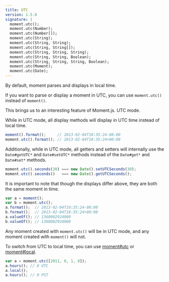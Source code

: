 ```yaml
---
title: UTC
version: 1.5.0
signature: |
  moment.utc();
  moment.utc(Number);
  moment.utc(Number[]);
  moment.utc(String);
  moment.utc(String, String);
  moment.utc(String, String[]);
  moment.utc(String, String, String);
  moment.utc(String, String, Boolean);
  moment.utc(String, String, String, Boolean);
  moment.utc(Moment);
  moment.utc(Date);
---
```



By default, moment parses and displays in local time.

If you want to parse or display a moment in UTC, you can use `moment.utc()` instead of `moment()`.

This brings us to an interesting feature of Moment.js. UTC mode.

While in UTC mode, all display methods will display in UTC time instead of local time.

```javascript
moment().format();     // 2013-02-04T10:35:24-08:00
moment.utc().format(); // 2013-02-04T18:35:24+00:00
```

Additionally, while in UTC mode, all getters and setters will internally use the `Date#getUTC*` and `Date#setUTC*` methods instead of the `Date#get*` and `Date#set*` methods.

```javascript
moment.utc().seconds(30) === new Date().setUTCSeconds(30);
moment.utc().seconds()   === new Date().getUTCSeconds();
```

It is important to note that though the displays differ above, they are both the same moment in time.

```javascript
var a = moment();
var b = moment.utc();
a.format();  // 2013-02-04T10:35:24-08:00
b.format();  // 2013-02-04T18:35:24+00:00
a.valueOf(); // 1360002924000
b.valueOf(); // 1360002924000
```

Any moment created with `moment.utc()` will be in UTC mode, and any moment created with `moment()` will not.

To switch from UTC to local time, you can use [moment#utc](#/manipulating/utc/) or [moment#local](#/manipulating/local/).

```javascript
var a = moment.utc([2011, 0, 1, 8]);
a.hours(); // 8 UTC
a.local();
a.hours(); // 0 PST
```

